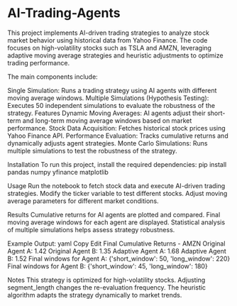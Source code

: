 # AI-Trading-Agents

This project implements AI-driven trading strategies to analyze stock market behavior using historical data from Yahoo Finance. The code focuses on high-volatility stocks such as TSLA and AMZN, leveraging adaptive moving average strategies and heuristic adjustments to optimize trading performance.

The main components include:

Single Simulation: Runs a trading strategy using AI agents with different moving average windows.
Multiple Simulations (Hypothesis Testing): Executes 50 independent simulations to evaluate the robustness of the strategy.
Features
Dynamic Moving Averages: AI agents adjust their short-term and long-term moving average windows based on market performance.
Stock Data Acquisition: Fetches historical stock prices using Yahoo Finance API.
Performance Evaluation: Tracks cumulative returns and dynamically adjusts agent strategies.
Monte Carlo Simulations: Runs multiple simulations to test the robustness of the strategy.


Installation
To run this project, install the required dependencies:
pip install pandas numpy yfinance matplotlib


Usage
Run the notebook to fetch stock data and execute AI-driven trading strategies.
Modify the ticker variable to test different stocks.
Adjust moving average parameters for different market conditions.

Results
Cumulative returns for AI agents are plotted and compared.
Final moving average windows for each agent are displayed.
Statistical analysis of multiple simulations helps assess strategy robustness.

Example Output:
yaml
Copy
Edit
Final Cumulative Returns - AMZN
Original Agent A: 1.42
Original Agent B: 1.35
Adaptive Agent A: 1.68
Adaptive Agent B: 1.52
Final windows for Agent A: {'short_window': 50, 'long_window': 220}
Final windows for Agent B: {'short_window': 45, 'long_window': 180}

Notes
This strategy is optimized for high-volatility stocks.
Adjusting segment_length changes the re-evaluation frequency.
The heuristic algorithm adapts the strategy dynamically to market trends.

